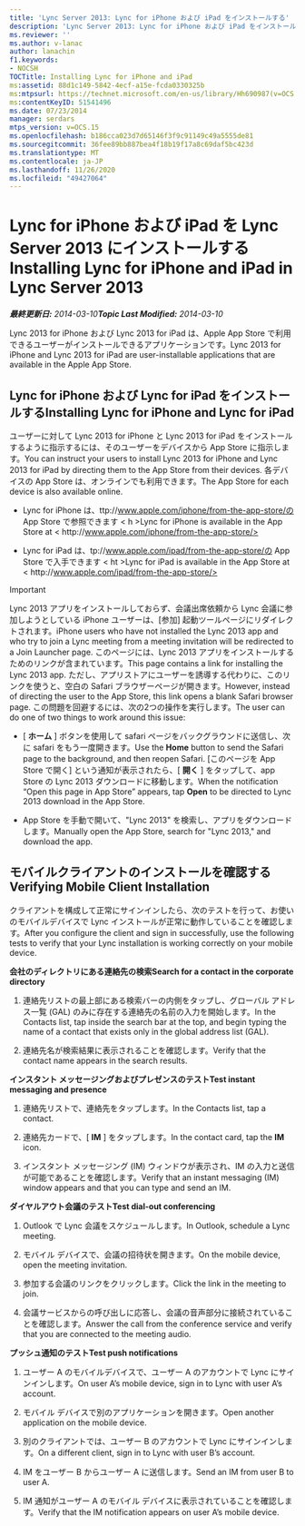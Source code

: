 ```yaml
---
title: 'Lync Server 2013: Lync for iPhone および iPad をインストールする'
description: 'Lync Server 2013: Lync for iPhone および iPad をインストールしています。'
ms.reviewer: ''
ms.author: v-lanac
author: lanachin
f1.keywords:
- NOCSH
TOCTitle: Installing Lync for iPhone and iPad
ms:assetid: 88d1c149-5842-4ecf-a15e-fcda0330325b
ms:mtpsurl: https://technet.microsoft.com/en-us/library/Hh690987(v=OCS.15)
ms:contentKeyID: 51541496
ms.date: 07/23/2014
manager: serdars
mtps_version: v=OCS.15
ms.openlocfilehash: b186cca023d7d65146f3f9c91149c49a5555de81
ms.sourcegitcommit: 36fee89bb887bea4f18b19f17a8c69daf5bc423d
ms.translationtype: MT
ms.contentlocale: ja-JP
ms.lasthandoff: 11/26/2020
ms.locfileid: "49427064"
---
```

# <a name="installing-lync-for-iphone-and-ipad-in-lync-server-2013"></a><span data-ttu-id="baa23-103">Lync for iPhone および iPad を Lync Server 2013 にインストールする</span><span class="sxs-lookup"><span data-stu-id="baa23-103">Installing Lync for iPhone and iPad in Lync Server 2013</span></span>

<div data-xmlns="http://www.w3.org/1999/xhtml">

<div class="topic" data-xmlns="http://www.w3.org/1999/xhtml" data-msxsl="urn:schemas-microsoft-com:xslt" data-cs="https://msdn.microsoft.com/">

<div data-asp="https://msdn2.microsoft.com/asp">



</div>

<div id="mainSection">

<div id="mainBody"><span data-ttu-id="baa23-104">

<span> </span></span><span class="sxs-lookup"><span data-stu-id="baa23-104">

<span> </span></span></span>

<span data-ttu-id="baa23-105">_**最終更新日:** 2014-03-10_</span><span class="sxs-lookup"><span data-stu-id="baa23-105">_**Topic Last Modified:** 2014-03-10_</span></span>

<span data-ttu-id="baa23-106">Lync 2013 for iPhone および Lync 2013 for iPad は、Apple App Store で利用できるユーザーがインストールできるアプリケーションです。</span><span class="sxs-lookup"><span data-stu-id="baa23-106">Lync 2013 for iPhone and Lync 2013 for iPad are user-installable applications that are available in the Apple App Store.</span></span>

<div>

## <a name="installing-lync-for-iphone-and-lync-for-ipad"></a><span data-ttu-id="baa23-107">Lync for iPhone および Lync for iPad をインストールする</span><span class="sxs-lookup"><span data-stu-id="baa23-107">Installing Lync for iPhone and Lync for iPad</span></span>

<span data-ttu-id="baa23-108">ユーザーに対して Lync 2013 for iPhone と Lync 2013 for iPad をインストールするように指示するには、そのユーザーをデバイスから App Store に指示します。</span><span class="sxs-lookup"><span data-stu-id="baa23-108">You can instruct your users to install Lync 2013 for iPhone and Lync 2013 for iPad by directing them to the App Store from their devices.</span></span> <span data-ttu-id="baa23-109">各デバイスの App Store は、オンラインでも利用できます。</span><span class="sxs-lookup"><span data-stu-id="baa23-109">The App Store for each device is also available online.</span></span>

  - <span data-ttu-id="baa23-110">Lync for iPhone は、ttp://www.apple.com/iphone/from-the-app-store/の App Store で参照できます \< h<span> </span> ></span><span class="sxs-lookup"><span data-stu-id="baa23-110">Lync for iPhone is available in the App Store at \< h<span></span>ttp://www.apple.com/iphone/from-the-app-store/></span></span>

  - <span data-ttu-id="baa23-111">Lync for iPad は、tp://www.apple.com/ipad/from-the-app-store/の App Store で入手できます \< ht<span> </span> ></span><span class="sxs-lookup"><span data-stu-id="baa23-111">Lync for iPad is available in the App Store at \< ht<span></span>tp://www.apple.com/ipad/from-the-app-store/></span></span>

<div>


> [!IMPORTANT]  
> <span data-ttu-id="baa23-112">Lync 2013 アプリをインストールしておらず、会議出席依頼から Lync 会議に参加しようとしている iPhone ユーザーは、[参加] 起動ツールページにリダイレクトされます。</span><span class="sxs-lookup"><span data-stu-id="baa23-112">iPhone users who have not installed the Lync 2013 app and who try to join a Lync meeting from a meeting invitation will be redirected to a Join Launcher page.</span></span> <span data-ttu-id="baa23-113">このページには、Lync 2013 アプリをインストールするためのリンクが含まれています。</span><span class="sxs-lookup"><span data-stu-id="baa23-113">This page contains a link for installing the Lync 2013 app.</span></span> <span data-ttu-id="baa23-114">ただし、アプリストアにユーザーを誘導する代わりに、このリンクを使うと、空白の Safari ブラウザーページが開きます。</span><span class="sxs-lookup"><span data-stu-id="baa23-114">However, instead of directing the user to the App Store, this link opens a blank Safari browser page.</span></span> <span data-ttu-id="baa23-115">この問題を回避するには、次の2つの操作を実行します。</span><span class="sxs-lookup"><span data-stu-id="baa23-115">The user can do one of two things to work around this issue:</span></span> 
> <UL>
> <LI>
> <P><span data-ttu-id="baa23-116">[ <STRONG>ホーム</STRONG> ] ボタンを使用して safari ページをバックグラウンドに送信し、次に safari をもう一度開きます。</span><span class="sxs-lookup"><span data-stu-id="baa23-116">Use the <STRONG>Home</STRONG> button to send the Safari page to the background, and then reopen Safari.</span></span> <span data-ttu-id="baa23-117">[このページを App Store で開く] という通知が表示されたら、[ <STRONG>開く</STRONG> ] をタップして、app Store の Lync 2013 ダウンロードに移動します。</span><span class="sxs-lookup"><span data-stu-id="baa23-117">When the notification “Open this page in App Store” appears, tap <STRONG>Open</STRONG> to be directed to Lync 2013 download in the App Store.</span></span></P>
> <LI>
> <P><span data-ttu-id="baa23-118">App Store を手動で開いて、"Lync 2013" を検索し、アプリをダウンロードします。</span><span class="sxs-lookup"><span data-stu-id="baa23-118">Manually open the App Store, search for "Lync 2013," and download the app.</span></span></P></LI></UL>



</div>

</div>

<div>

## <a name="verifying-mobile-client-installation"></a><span data-ttu-id="baa23-119">モバイルクライアントのインストールを確認する</span><span class="sxs-lookup"><span data-stu-id="baa23-119">Verifying Mobile Client Installation</span></span>

<span data-ttu-id="baa23-120">クライアントを構成して正常にサインインしたら、次のテストを行って、お使いのモバイルデバイスで Lync インストールが正常に動作していることを確認します。</span><span class="sxs-lookup"><span data-stu-id="baa23-120">After you configure the client and sign in successfully, use the following tests to verify that your Lync installation is working correctly on your mobile device.</span></span>

<span data-ttu-id="baa23-121">**会社のディレクトリにある連絡先の検索**</span><span class="sxs-lookup"><span data-stu-id="baa23-121">**Search for a contact in the corporate directory**</span></span>

1.  <span data-ttu-id="baa23-122">連絡先リストの最上部にある検索バーの内側をタップし、グローバル アドレス一覧 (GAL) のみに存在する連絡先の名前の入力を開始します。</span><span class="sxs-lookup"><span data-stu-id="baa23-122">In the Contacts list, tap inside the search bar at the top, and begin typing the name of a contact that exists only in the global address list (GAL).</span></span>

2.  <span data-ttu-id="baa23-123">連絡先名が検索結果に表示されることを確認します。</span><span class="sxs-lookup"><span data-stu-id="baa23-123">Verify that the contact name appears in the search results.</span></span>

<span data-ttu-id="baa23-124">**インスタント メッセージングおよびプレゼンスのテスト**</span><span class="sxs-lookup"><span data-stu-id="baa23-124">**Test instant messaging and presence**</span></span>

1.  <span data-ttu-id="baa23-125">連絡先リストで、連絡先をタップします。</span><span class="sxs-lookup"><span data-stu-id="baa23-125">In the Contacts list, tap a contact.</span></span>

2.  <span data-ttu-id="baa23-126">連絡先カードで、[ **IM** ] をタップします。</span><span class="sxs-lookup"><span data-stu-id="baa23-126">In the contact card, tap the **IM** icon.</span></span>

3.  <span data-ttu-id="baa23-127">インスタント メッセージング (IM) ウィンドウが表示され、IM の入力と送信が可能であることを確認します。</span><span class="sxs-lookup"><span data-stu-id="baa23-127">Verify that an instant messaging (IM) window appears and that you can type and send an IM.</span></span>

<span data-ttu-id="baa23-128">**ダイヤルアウト会議のテスト**</span><span class="sxs-lookup"><span data-stu-id="baa23-128">**Test dial-out conferencing**</span></span>

1.  <span data-ttu-id="baa23-129">Outlook で Lync 会議をスケジュールします。</span><span class="sxs-lookup"><span data-stu-id="baa23-129">In Outlook, schedule a Lync meeting.</span></span>

2.  <span data-ttu-id="baa23-130">モバイル デバイスで、会議の招待状を開きます。</span><span class="sxs-lookup"><span data-stu-id="baa23-130">On the mobile device, open the meeting invitation.</span></span>

3.  <span data-ttu-id="baa23-131">参加する会議のリンクをクリックします。</span><span class="sxs-lookup"><span data-stu-id="baa23-131">Click the link in the meeting to join.</span></span>

4.  <span data-ttu-id="baa23-132">会議サービスからの呼び出しに応答し、会議の音声部分に接続されていることを確認します。</span><span class="sxs-lookup"><span data-stu-id="baa23-132">Answer the call from the conference service and verify that you are connected to the meeting audio.</span></span>

<span data-ttu-id="baa23-133">**プッシュ通知のテスト**</span><span class="sxs-lookup"><span data-stu-id="baa23-133">**Test push notifications**</span></span>

1.  <span data-ttu-id="baa23-134">ユーザー A のモバイルデバイスで、ユーザー A のアカウントで Lync にサインインします。</span><span class="sxs-lookup"><span data-stu-id="baa23-134">On user A’s mobile device, sign in to Lync with user A’s account.</span></span>

2.  <span data-ttu-id="baa23-135">モバイル デバイスで別のアプリケーションを開きます。</span><span class="sxs-lookup"><span data-stu-id="baa23-135">Open another application on the mobile device.</span></span>

3.  <span data-ttu-id="baa23-136">別のクライアントでは、ユーザー B のアカウントで Lync にサインインします。</span><span class="sxs-lookup"><span data-stu-id="baa23-136">On a different client, sign in to Lync with user B’s account.</span></span>

4.  <span data-ttu-id="baa23-137">IM をユーザー B からユーザー A に送信します。</span><span class="sxs-lookup"><span data-stu-id="baa23-137">Send an IM from user B to user A.</span></span>

5.  <span data-ttu-id="baa23-138">IM 通知がユーザー A のモバイル デバイスに表示されていることを確認します。</span><span class="sxs-lookup"><span data-stu-id="baa23-138">Verify that the IM notification appears on user A’s mobile device.</span></span>

<span data-ttu-id="baa23-139"></div>

</div>

<span> </span>

</div>

</div>

</span><span class="sxs-lookup"><span data-stu-id="baa23-139"></div>

</div>

<span> </span>

</div>

</div>

</span></span></div>

